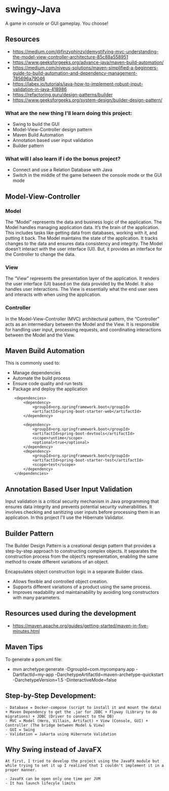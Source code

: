 # swingy-Java
A game in console or GUI gameplay. You choose!

## Resources
  - https://medium.com/@finzyphinzy/demystifying-mvc-understanding-the-model-view-controller-architecture-85c88a558951
  - https://www.geeksforgeeks.org/advance-java/maven-build-automation/
  - https://medium.com/niveus-solutions/maven-simplified-a-beginners-guide-to-build-automation-and-dependency-management-785696a79046
  - https://labex.io/tutorials/java-how-to-implement-robust-input-validation-in-java-418986
  - https://refactoring.guru/design-patterns/builder
  - https://www.geeksforgeeks.org/system-design/builder-design-pattern/

### What are the new thing I'll learn doing this project:
  - Swing to build the GUI
  - Model-View-Controller design pattern
  - Maven Build Automation
  - Annotation based user input validation
  - Builder pattern
### What will I also learn if i do the bonus project?
  - Connect and use a Relation Database with Java
  - Switch in the middle of the game between the console mode or the GUI mode



## Model-View-Controller
  ### Model
  The “Model” represents the data and business logic of the application. The Model handles managing application data. It’s the brain of the application. This includes tasks like getting data from databases, working with it, and putting it back. The Model maintains the state of the application. It tracks changes to the data and ensures data consistency and integrity. The Model doesn’t interact with the user interface (UI). But, it provides an interface for the Controller to change the data.

  ### View
  The “View” represents the presentation layer of the application. It renders the user interface (UI) based on the data provided by the Model. It also handles user interactions. The View is essentially what the       end user sees and interacts with when using the application.
  
  ### Controller
  In the Model-View-Controller (MVC) architectural pattern, the “Controller” acts as an intermediary between the Model and the View. It is responsible for handling user input, processing requests, and               coordinating interactions between the Model and the View.

## Maven Build Automation
   This is commonly used to:
  - Manage dependencies
  - Automate the build process
  - Ensure code quality and run tests
  - Package and deploy the application
````
    <dependencies>
        <dependency>
            <groupId>org.springframework.boot</groupId>
            <artifactId>spring-boot-starter-web</artifactId>
        </dependency>

        <dependency>
            <groupId>org.springframework.boot</groupId>
            <artifactId>spring-boot-devtools</artifactId>
            <scope>runtime</scope>
            <optional>true</optional>
        </dependency>
        <dependency>
            <groupId>org.springframework.boot</groupId>
            <artifactId>spring-boot-starter-test</artifactId>
            <scope>test</scope>
        </dependency>
    </dependencies>

````


## Annotation Based User Input Validation
  Input validation is a critical security mechanism in Java programming that ensures data integrity and prevents potential security vulnerabilities. It involves checking and sanitizing user inputs before processing them in an application.
  In this project I'll use the Hibernate Validator.

## Builder Pattern
The Builder Design Pattern is a creational design pattern that provides a step-by-step approach to constructing complex objects. It separates the construction process from the object’s representation, enabling the same method to create different variations of an object.

Encapsulates object construction logic in a separate Builder class.
  - Allows flexible and controlled object creation.
  - Supports different variations of a product using the same process.
  - Improves readability and maintainability by avoiding long constructors with many parameters.

## Resources used during the development
 - https://maven.apache.org/guides/getting-started/maven-in-five-minutes.html


## Maven Tips

 To generate a pom.xml file:
 - mvn archetype:generate -DgroupId=com.mycompany.app -DartifactId=my-app -DarchetypeArtifactId=maven-archetype-quickstart 
 	-DarchetypeVersion=1.5 -DinteractiveMode=false

## Step-by-Step Development:

	- Database = Docker-compose (script to install it and mount the data) + Maven Dependency to get the .jar for JDBC + Flyway (Library to do migrations) + JDBC (Driver to connect to the DB)
	- MVC = Model (Hero, Villain, Artifact) + View (Console, GUI) + Controller (The bridge between Model & View)
	- GUI = Swing
	- Validation = Jakarta using Hibernate Validation

## Why Swing instead of JavaFX

	At first, I tried to develop the project using the JavaFX module but while trying to set it up I realized that I couldn't implement it in a proper manner.

	- JavaFX can be open only one time per JVM
	- It has launch lifecyle limits
